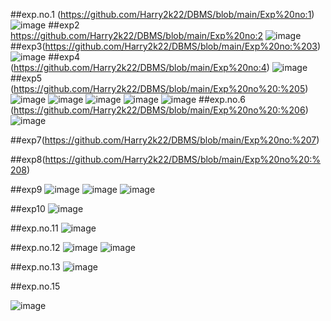 ##exp.no.1
(https://github.com/Harry2k22/DBMS/blob/main/Exp%20no:1)
![image](https://user-images.githubusercontent.com/113414803/191889891-e0218b24-af82-4b76-aef3-ecc3079f4e3c.png)
##exp2
https://github.com/Harry2k22/DBMS/blob/main/Exp%20no:2
![image](https://user-images.githubusercontent.com/113414803/191890070-ec31aaea-3b2e-4f78-87b8-a88d9479921f.png)
##exp3(https://github.com/Harry2k22/DBMS/blob/main/Exp%20no:%203)
![image](https://user-images.githubusercontent.com/113414803/191890571-61caa010-6177-430b-ba59-fe82a61e7536.png)
##exp4
(https://github.com/Harry2k22/DBMS/blob/main/Exp%20no:4)
![image](https://user-images.githubusercontent.com/113414803/191890628-76f758b6-26b5-498a-8583-77719b09b121.png)
##exp5
(https://github.com/Harry2k22/DBMS/blob/main/Exp%20no%20:%205)
![image](https://user-images.githubusercontent.com/113414803/191891042-d75c4b3f-4a14-4691-93d8-1b36968733da.png)
![image](https://user-images.githubusercontent.com/113414803/191891060-98e78ca1-fca5-434b-9d1c-c1cf635e365c.png)
![image](https://user-images.githubusercontent.com/113414803/191891080-da2d02af-daeb-48c1-a8c5-80a2a2f16ebc.png)
![image](https://user-images.githubusercontent.com/113414803/191891094-66f35aa0-9291-4715-8693-94ae413d4351.png)
![image](https://user-images.githubusercontent.com/113414803/191891114-838225f7-4ae3-4035-8327-d353716c2cc5.png)
##exp.no.6
(https://github.com/Harry2k22/DBMS/blob/main/Exp%20no%20:%206)
![image](https://user-images.githubusercontent.com/113414803/191891958-5c73cd67-9045-4a2c-8dfa-24a500d8f668.png)

##exp7(https://github.com/Harry2k22/DBMS/blob/main/Exp%20no:%207)

##exp8(https://github.com/Harry2k22/DBMS/blob/main/Exp%20no%20:%208)

##exp9
![image](https://user-images.githubusercontent.com/113414803/191892059-ad09c1b5-2df8-46d0-8373-0eb2295c45ac.png)
![image](https://user-images.githubusercontent.com/113414803/191892110-515f7ab8-b79b-4989-bb72-4f52df42a7df.png)
![image](https://user-images.githubusercontent.com/113414803/191892137-40e944c8-0b71-421f-97d0-02e01a8564b6.png)

##exp10
![image](https://user-images.githubusercontent.com/113414803/191892159-e26707dd-1996-4b98-b9a2-4e3e8945de45.png)

##exp.no.11
![image](https://user-images.githubusercontent.com/113414803/191892583-2335e996-2e04-476a-81d4-5357af4fe495.png)

##exp.no.12
![image](https://user-images.githubusercontent.com/113414803/191892592-8553b176-3b0c-406c-8b84-1236e4bec016.png)
![image](https://user-images.githubusercontent.com/113414803/192077419-dd94eaa4-34bf-44c3-856c-d1c05d0a8a0d.png)

##exp.no.13
![image](https://user-images.githubusercontent.com/113414803/192077427-f4d96997-6eed-4d11-9929-dd2eb870af49.png)

##exp.no.15

![image](https://user-images.githubusercontent.com/113414803/192077536-f73ef0ae-982f-4b9e-90c3-1d7e7f0dd8d7.png)






